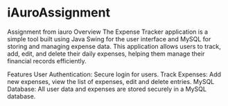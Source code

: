 # iAuroAssignment
Assignment from iauro
Overview
The Expense Tracker application is a simple tool built using Java Swing for the user interface and MySQL for storing and managing expense data. This application allows users to track, add, edit, and delete their daily expenses, helping them manage their financial records efficiently.

Features
User Authentication: Secure login for users.
Track Expenses: Add new expenses, view the list of expenses, edit and delete entries.
MySQL Database: All user data and expenses are stored securely in a MySQL database.